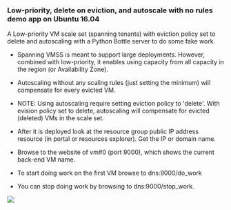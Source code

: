 ### Low-priority, delete on eviction, and autoscale with no rules demo app on Ubuntu 16.04 ###

A Low-priority VM scale set (spanning tenants) with eviction policy set to delete and autoscaling with a Python Bottle server to do some fake work. 

- Spanning VMSS is meant to support large deployments. However, combined with low-priority, it enables using capacity from all capacity in the region (or Availability Zone).
- Autoscaling without any scaling rules (just setting the minimum) will compensate for every evicted VM. 
- NOTE: Using autoscaling require setting eviction policy to 'delete'.
With evision policy set to delete, autoscaling will compensate for evicted (deleted) VMs in the scale set. 
 
- After it is deployed look at the resource group public IP address resource (in portal or resources explorer). Get the IP or domain name.
- Browse to the website of vm#0 (port 9000), which shows the current back-end VM name.
- To start doing work on the first VM browse to dns:9000/do_work
- You can stop doing work by browsing to dns:9000/stop_work.

<a href="https://portal.azure.com/#create/Microsoft.Template/uri/https%3A%2F%2Fraw.githubusercontent.com%2Fzivraf%2FLowPri%2Fmaster%2F201-vmss-low-pri-bottle-autoscale-no-rules%2Fazuredeploy.json" target="_blank">
    <img src="http://azuredeploy.net/deploybutton.png"/>
    </a>

